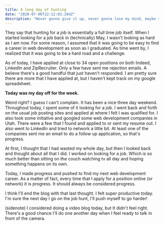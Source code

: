 ```yaml
---
title: A long day of hunting
date: "2020-07-06T22:12:03.284Z"
description: "Never gonna give it up, never gonna lose my mind, maybe someday I'll turn it around and get a job!"
---
```


They say that hunting for a job is essentially a full time job itself. When I started looking for a job back in (technically) May, I wasn't looking as hard as I am now. For some reason, I assumed that it was going to be easy to find a career in web development as soon as I graduated. As time went by, I realized that it was going to be a hard road and a challenge. 

As of today, I have applied at close to 34 open positions on both Indeed, LinkedIn and ZipRecruiter. Only a few have sent me rejection emails. A believe there's a good handful that just haven't responded. I am pretty sure there are more that I have applied at, but I haven't kept track on my google spreadsheet. 

<strong>Today was my day off for the week.</strong> 

Weird right? I guess I can't complain. It has been a nice three day weekend. Throughout today, I spent some of it looking for a job. I went back and forth on the usual job posting sites and applied at where I felt I was qualified for. I also took some initiative and googled some web development companies in Utah. There were a few that I found and applied to or sent my resume out. I also went to LinkedIn and tried to network a little bit. At least one of the companies sent me an email to do a follow up application, so that's progress. 

At first, I thought that I had wasted my whole day, but then I looked back and thought about all that I did. I worked on looking for a job. Which is so much better than sitting on the couch watching tv all day and hoping something happens on its own. 

Today, I made progress and pushed to find my next web development career. As a matter of fact, every time that I apply for a position online (or network) it is progress. It should always be considered progress. 

I think I'll end the blog with that last thought. I felt super productive today. I'm sure the next day I go on the job hunt, I'll push myself to go harder!

(sidenote)
I considered doing a video blog today, but It didn't feel right. There's a good chance I'll do one another day when I feel ready to talk in front of the camera.
